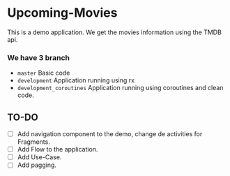 # Upcoming-Movies
This is a demo application. We get the movies information using the TMDB api.

### We have 3 branch
- `master` Basic code
- `development` Application running using rx
- `development_coroutines` Application running using coroutines and clean code.

## TO-DO
- [ ] Add navigation component to the demo, change de activities for Fragments.
- [ ] Add Flow to the application.
- [ ] Add Use-Case.
- [ ] Add pagging.

